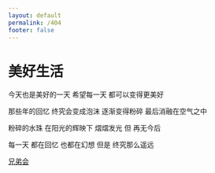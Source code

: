 ```yaml
---
layout: default
permalink: /404
footer: false
---
```

<h1>美好生活</h1>
今天也是美好的一天
希望每一天
都可以变得更美好

那些年的回忆
终究会变成泡沫
逐渐变得粉碎
最后消融在空气之中

粉碎的水珠
在阳光的辉映下
熠熠发光
但
再无今后

每一天
都在回忆
也都在幻想
但是
终究那么遥远

<a href="https://www.baidu.com">兄弟会</a>







